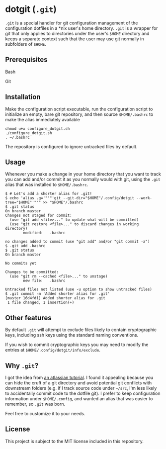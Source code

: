 # dotgit (`.git`)

`.git` is a special handler for git configuration management of the configuration dotfiles in a *nix user's home directory. `.git` is a wrapper for git that only applies to directories under the user's `$HOME` directory and keeps a separate context such that the user may use git normally in subfolders of `$HOME`.

## Prerequisites

Bash

Git

## Installation

Make the configuration script executable, run the configuration script to initialize an empty, bare git repository, and then source `$HOME/.bashrc` to make the alias immediately available

```shell
chmod u+x configure_dotgit.sh
./configure_dotgit.sh
. ~/.bashrc
```

The repository is configured to ignore untracked files by default.

## Usage

Whenever you make a change in your home directory that you want to track you can add and/or commit it as you normally would with git, using the `.git` alias that was installed to `$HOME/.bashrc`.

```shell
$ # Let's add a shorter alias for .git!
$ echo 'alias .g='"'"'git --git-dir="$HOME"/.config/dotgit --work-tree="$HOME"'"'" >> "$HOME"/.bashrc
$ .git status
On branch master
Changes not staged for commit:
  (use "git add <file>..." to update what will be committed)
  (use "git restore <file>..." to discard changes in working directory)
        modified:   .bashrc

no changes added to commit (use "git add" and/or "git commit -a")
$ .git add .bashrc
$ .git status
On branch master

No commits yet

Changes to be committed:
  (use "git rm --cached <file>..." to unstage)
        new file:   .bashrc

Untracked files not listed (use -u option to show untracked files)
$ .git commit -m 'Added shorter alias for .git'
[master 16d4fd1] Added shorter alias for .git
 1 file changed, 1 insertion(+)
```

## Other features

By default `.git` will attempt to exclude files likely to contain cryptographic keys, including ssh keys using the standard naming conventions.

If you wish to commit cryptographic keys you may need to modify the entries at `$HOME/.config/dotgit/info/exclude`.

## Why `.git`?

I got the idea from [an atlassian tutorial](https://www.atlassian.com/git/tutorials/dotfiles). I found it appealing because you can hide the cruft of a git directory and avoid potential git conflicts with downstream folders (e.g. if I track source code under `~/src`, I'm less likely to accidentally commit code to the dotfile git). I prefer to keep configuration information under `$HOME/.config`, and wanted an alias that was easier to remember, so `.git` was born.

Feel free to customize it to your needs.

## License
This project is subject to the MIT license included in this repository.